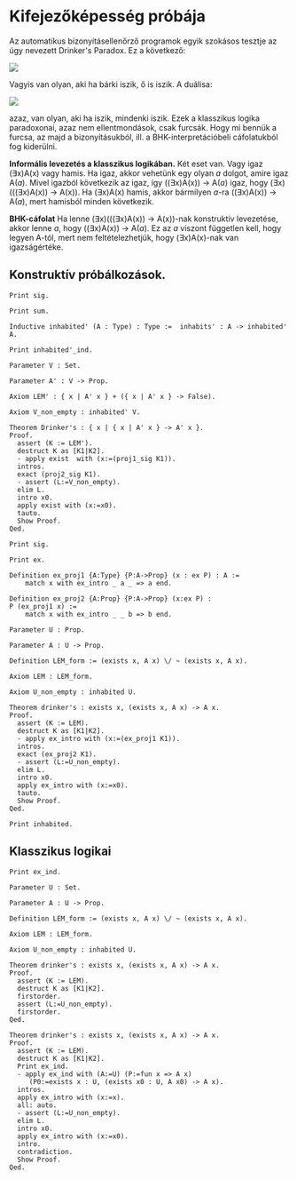 # Kifejezőképesség próbája

Az automatikus bizonyításellenőrző programok egyik szokásos tesztje az úgy nevezett Drinker's Paradox. Ez a következő:

<img src="https://render.githubusercontent.com/render/math?math=%5Cvdash_%7BCL%7D(%5Cexists%20%5C!x)(((%5Cexists%20%5C!%20x)A(x))%5Cto%20A(x))">

Vagyis van olyan, aki ha bárki iszik, ő is iszik. A duálisa: 

<img src="https://render.githubusercontent.com/render/math?math=%5Cvdash_%7BCL%7D(%5Cexists%20%5C!%20x)(A(x)%5Cto(%5Cforall%5C!%20x)A(x))">

azaz, van olyan, aki ha iszik, mindenki iszik. Ezek a klasszikus logika paradoxonai, azaz nem ellentmondások, csak furcsák. Hogy mi bennük a furcsa, az majd a bizonyításukból, ill. a BHK-interpretációbeli cáfolatukból fog kiderülni.

**Informális levezetés a klasszikus logikában.** Két eset van. Vagy igaz (∃x)A(x) vagy hamis. Ha igaz, akkor vehetünk egy olyan _a_ dolgot, amire igaz A(_a_). Mivel igazból következik az igaz, így ((∃x)A(x)) → A(_a_) igaz, hogy (∃x)(((∃x)A(x)) → A(x)). Ha (∃x)A(x) hamis, akkor bármilyen _a_-ra ((∃x)A(x)) → A(_a_), mert hamisból minden következik.

**BHK-cáfolat** Ha lenne (∃x)(((∃x)A(x)) → A(x))-nak konstruktív levezetése, akkor lenne _a_, hogy ((∃x)A(x)) → A(_a_). Ez az _a_ viszont független kell, hogy legyen A-tól, mert nem feltételezhetjük, hogy (∃x)A(x)-nak van igazságértéke.  

## Konstruktív próbálkozások.

````coq
Print sig.

Print sum.

Inductive inhabited' (A : Type) : Type :=  inhabits' : A -> inhabited' A.

Print inhabited'_ind.

Parameter V : Set.

Parameter A' : V -> Prop.

Axiom LEM' : { x | A' x } + ({ x | A' x } -> False).

Axiom V_non_empty : inhabited' V.

Theorem Drinker's : { x | { x | A' x } -> A' x }.
Proof.
  assert (K := LEM').
  destruct K as [K1|K2].
  - apply exist  with (x:=(proj1_sig K1)).
  intros.
  exact (proj2_sig K1).
  - assert (L:=V_non_empty).
  elim L.
  intro x0.
  apply exist with (x:=x0).
  tauto.
  Show Proof.
Qed.
  
Print sig.

Print ex.

Definition ex_proj1 {A:Type} {P:A->Prop} (x : ex P) : A :=
    match x with ex_intro _ a _ => a end.

Definition ex_proj2 {A:Prop} {P:A->Prop} (x:ex P) : 
P (ex_proj1 x) :=
    match x with ex_intro _ _ b => b end.

Parameter U : Prop.

Parameter A : U -> Prop.

Definition LEM_form := (exists x, A x) \/ ~ (exists x, A x).

Axiom LEM : LEM_form.

Axiom U_non_empty : inhabited U. 

Theorem drinker's : exists x, (exists x, A x) -> A x.
Proof.
  assert (K := LEM).
  destruct K as [K1|K2].
  - apply ex_intro with (x:=(ex_proj1 K1)).
  intros.
  exact (ex_proj2 K1).
  - assert (L:=U_non_empty).
  elim L.
  intro x0.
  apply ex_intro with (x:=x0).
  tauto.
  Show Proof.
Qed.

Print inhabited. 
````

## Klasszikus logikai

````coq
Print ex_ind.

Parameter U : Set.

Parameter A : U -> Prop.

Definition LEM_form := (exists x, A x) \/ ~ (exists x, A x).

Axiom LEM : LEM_form.

Axiom U_non_empty : inhabited U.

Theorem drinker's : exists x, (exists x, A x) -> A x.
Proof.
  assert (K := LEM).
  destruct K as [K1|K2].
  firstorder.
  assert (L:=U_non_empty).
  firstorder.
Qed.

Theorem drinker's : exists x, (exists x, A x) -> A x.
Proof.
  assert (K := LEM).
  destruct K as [K1|K2].
  Print ex_ind.
  - apply ex_ind with (A:=U) (P:=fun x => A x) 
     (P0:=exists x : U, (exists x0 : U, A x0) -> A x).
  intros.
  apply ex_intro with (x:=x).
  all: auto.
  - assert (L:=U_non_empty).
  elim L.
  intro x0.
  apply ex_intro with (x:=x0).
  intro.
  contradiction.
  Show Proof.
Qed.
````

